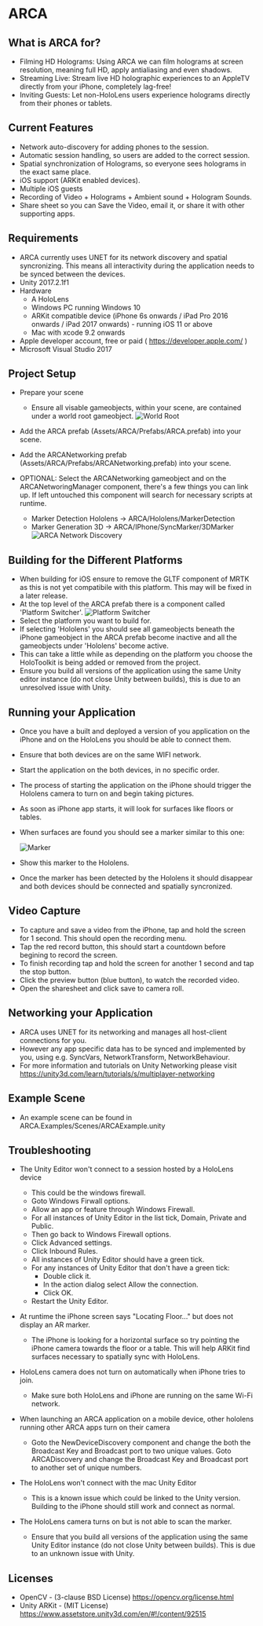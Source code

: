 ARCA
====

What is ARCA for?
------------
- Filming HD Holograms: Using ARCA we can film holograms at screen resolution, meaning full HD, apply antialiasing and even shadows.
- Streaming Live: Stream live HD holographic experiences to an AppleTV directly from your iPhone, completely lag-free!
- Inviting Guests: Let non-HoloLens users experience holograms directly from their phones or tablets.

Current Features
------------
- Network auto-discovery for adding phones to the session.
- Automatic session handling, so users are added to the correct session.
- Spatial synchronization of Holograms, so everyone sees holograms in the exact same place.
- iOS support (ARKit enabled devices).
- Multiple iOS guests
- Recording of Video + Holograms + Ambient sound + Hologram Sounds.
- Share sheet so you can Save the Video, email it, or share it with other supporting apps.


Requirements
------------

- ARCA currently uses UNET for its network discovery and spatial syncronizing.  This means all interactivity during the application needs to be synced between the devices.
- Unity 2017.2.1f1
- Hardware
    - A HoloLens
    - Windows PC running Windows 10
    - ARKit compatible device (iPhone 6s onwards
    / iPad Pro 2016 onwards
    / iPad 2017 onwards) -
    running iOS 11 or above
    - Mac with xcode 9.2 onwards
- Apple developer account, free or paid ( https://developer.apple.com/ )
- Microsoft Visual Studio 2017

Project Setup
-------------

- Prepare your scene
    - Ensure all visable gameobjects, within your scene, are contained under a world root gameobject.
    ![World Root](Images/WorldRoot.png)

- Add the ARCA prefab (Assets/ARCA/Prefabs/ARCA.prefab) into your scene.
- Add the ARCANetworking prefab (Assets/ARCA/Prefabs/ARCANetworking.prefab) into your scene.
- OPTIONAL: Select the ARCANetworking gameobject and on the ARCANetworingManager component, there's a few things you can link up. If left untouched this component will search for necessary scripts at runtime.
    - Marker Detection Hololens -> ARCA/Hololens/MarkerDetection
    - Marker Generation 3D -> ARCA/IPhone/SyncMarker/3DMarker
    ![ARCA Network Discovery](Images/ARCANetworkDiscovery.png)

Building for the Different Platforms
------------------------------------

- When building for iOS ensure to remove the GLTF component of MRTK as this is not yet compatibile with this platform.  This may will be fixed in a later release. 
- At the top level of the ARCA prefab there is a component called 'Platform Switcher'.
![Platform Switcher](Images/PlatformSwticher.png)
- Select the platform you want to build for.
- If selecting 'Hololens' you should see all gameobjects beneath the iPhone gameobject in the ARCA prefab become inactive and all the gameobjects under 'Hololens' become active.
- This can take a little while as depending on the platform you choose the HoloToolkit is being added or removed from the project.
- Ensure you build all versions of the application using the same Unity editor instance (do not close Unity between builds), this is due to an unresolved issue with Unity.

Running your Application
------------------------

- Once you have a built and deployed a version of you application on the iPhone and on the HoloLens you should be able to connect them.
- Ensure that both devices are on the same WIFI network.
- Start the application on the both devices, in no specific order.
- The process of starting the application on the iPhone should trigger the Hololens camera to turn on and begin taking pictures.
- As soon as iPhone app starts, it will look for surfaces like floors or tables.
- When surfaces are found you should see a marker similar to this one:

    ![Marker](Images/Marker.png)
- Show this marker to the Hololens.
- Once the marker has been detected by the Hololens it should disappear and both devices should be connected and spatially syncronized. 

Video Capture
-------------

- To capture and save a video from the iPhone, tap and hold the screen for 1 second.  This should open the recording menu.
- Tap the red record button, this should start a countdown before begining to record the screen.
- To finish recording tap and hold the screen for another 1 second and tap the stop button.
- Click the preview button (blue button), to watch the recorded video.
- Open the sharesheet and click save to camera roll.


Networking your Application 
---------------------------

- ARCA uses UNET for its networking and manages all host-client connections for you.
- However any app specific data has to be synced and implemented by you, using e.g. SyncVars, NetworkTransform, NetworkBehaviour.
- For more information and tutorials on Unity Networking please visit https://unity3d.com/learn/tutorials/s/multiplayer-networking

Example Scene
-------------
- An example scene can be found in ARCA.Examples/Scenes/ARCAExample.unity

Troubleshooting
---------------
- The Unity Editor won't connect to a session hosted by a HoloLens device
    - This could be the windows firewall.
    - Goto Windows Firwall options.
    - Allow an app or feature through Windows Firewall.
    - For all instances of Unity Editor in the list tick, Domain, Private and Public.
    - Then go back to Windows Firewall options.
    - Click Advanced settings.
    - Click Inbound Rules.
    - All instances of Unity Editor should have a green tick.
    - For any instances of Unity Editor that don't have a green tick:
        - Double click it.
        - In the action dialog select Allow the connection.
        - Click OK.
    - Restart the Unity Editor.

- At runtime the iPhone screen says "Locating Floor..." but does not display an AR marker.
    - The iPhone is looking for a horizontal surface so try pointing the iPhone camera towards the floor or a table. This will help ARKit find surfaces necessary to spatially sync with HoloLens.

- HoloLens camera does not turn on automatically when iPhone tries to join.
    - Make sure both HoloLens and iPhone are running on the same Wi-Fi network.

- When launching an ARCA application on a mobile device, other hololens running other ARCA apps turn on their camera
    - Goto the NewDeviceDiscovery component and change the both the Broadcast Key and Broadcast port to two unique values.  Goto ARCADiscovery and change the Broadcast Key and Broadcast port to another set of unique numbers.

- The HoloLens won't connect with the mac Unity Editor
    - This is a known issue which could be linked to the Unity version.  Building to the iPhone should still work and connect as normal.

- The HoloLens camera turns on but is not able to scan the marker.
    - Ensure that you build all versions of the application using the same Unity Editor instance (do not close Unity between builds).  This is due to an unknown issue with Unity.

Licenses
--------

- OpenCV - (3-clause BSD License) https://opencv.org/license.html
- Unity ARKit - (MIT License) https://www.assetstore.unity3d.com/en/#!/content/92515

